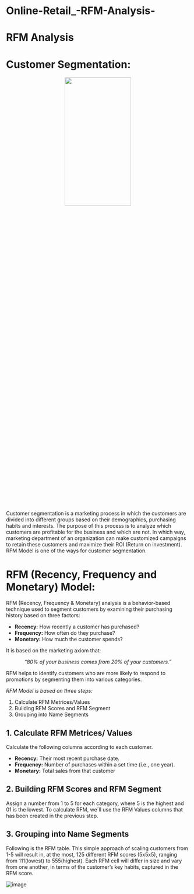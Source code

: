 # Online-Retail_-RFM-Analysis-

# RFM Analysis
# Customer Segmentation: 
<div align="center"><img src="https://user-images.githubusercontent.com/106388219/208614710-b4e16b72-7e71-4183-a8ac-3a2e9cf71e8d.png"  width="60%" height="30%"></div>

Customer segmentation is a marketing process in which the customers are divided into different groups based on their demographics, purchasing habits and interests. The purpose of this process is to analyze which customers are profitable for the business and which are not. In which way, marketing department of an organization can make customized campaigns to retain these customers and maximize their ROI (Return on investment). RFM Model is one of the ways for customer segmentation.

# RFM (Recency, Frequency and Monetary) Model:
RFM (Recency, Frequency & Monetary) analysis is a behavior-based technique used to segment customers by examining their purchasing history based on three factors:
-	**Recency:** How recently a customer has purchased?
-	**Frequency:** How often do they purchase?
-	**Monetary:** How much the customer spends?


It is based on the marketing axiom that:

_<div align="center">“80% of your business comes from 20% of your customers.”</div>_


RFM helps to identify customers who are more likely to respond to promotions by segmenting them into various categories.

_RFM Model is based on three steps:_

1.	Calculate RFM Metrices/Values
2.	Building RFM Scores and RFM Segment
3.	Grouping into Name Segments

## 1.	Calculate RFM Metrices/ Values


Calculate the following columns according to each customer.
-	**Recency:** Their most recent purchase date.
-	**Frequency:** Number of purchases within a set time (i.e., one year).
-	**Monetary:** Total sales from that customer

## 2.	Building RFM Scores and RFM Segment


Assign a number from 1 to 5 for each category, where 5 is the highest and 01 is the lowest. To calculate RFM, we´ll use the RFM Values columns that has been created in the previous step.

## 3. Grouping into Name Segments


Following is the RFM table. This simple approach of scaling customers from 1-5 will result in, at the most, 125 different RFM scores (5x5x5), ranging from 111(lowest) to 555(highest). Each RFM cell will differ in size and vary from one another, in terms of the customer’s key habits, captured in the RFM score. 


![image](https://user-images.githubusercontent.com/106388219/208613746-0a93a253-beca-44ca-b5c1-58b6b846c9f5.png)

